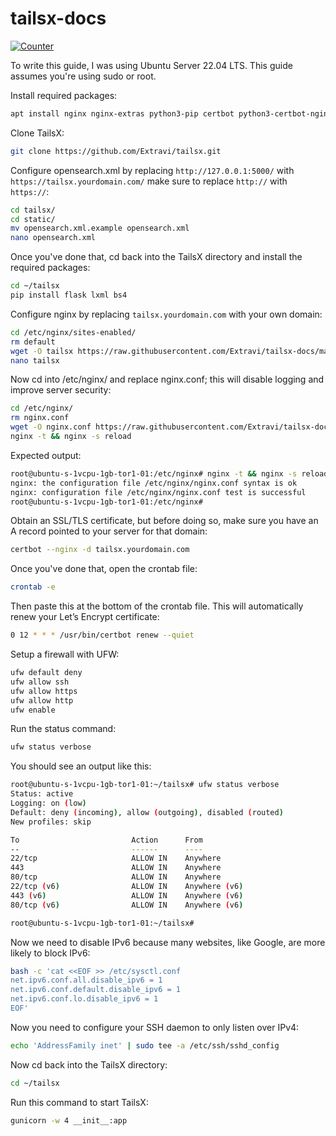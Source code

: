 # tailsx-docs

[![Counter](https://visitor-badge.laobi.icu/badge?page_id=Extravi.tailsxdocs)](https://github.com/Extravi/tailsx-docs)

To write this guide, I was using Ubuntu Server 22.04 LTS. This guide assumes you're using sudo or root.

Install required packages:

```bash
apt install nginx nginx-extras python3-pip certbot python3-certbot-nginx gunicorn
```

Clone TailsX:

```bash
git clone https://github.com/Extravi/tailsx.git
```

Configure opensearch.xml by replacing `http://127.0.0.1:5000/` with `https://tailsx.yourdomain.com/` make sure to replace `http://` with `https://`:

```bash
cd tailsx/
cd static/
mv opensearch.xml.example opensearch.xml
nano opensearch.xml
```

Once you've done that, cd back into the TailsX directory and install the required packages:

```bash
cd ~/tailsx
pip install flask lxml bs4
```

Configure nginx by replacing `tailsx.yourdomain.com` with your own domain:
```bash
cd /etc/nginx/sites-enabled/
rm default
wget -O tailsx https://raw.githubusercontent.com/Extravi/tailsx-docs/main/config/tailsx
nano tailsx
```

Now cd into /etc/nginx/ and replace nginx.conf; this will disable logging and improve server security:
```bash
cd /etc/nginx/
rm nginx.conf
wget -O nginx.conf https://raw.githubusercontent.com/Extravi/tailsx-docs/main/config/nginx.conf
nginx -t && nginx -s reload
```

Expected output: 
```bash
root@ubuntu-s-1vcpu-1gb-tor1-01:/etc/nginx# nginx -t && nginx -s reload
nginx: the configuration file /etc/nginx/nginx.conf syntax is ok
nginx: configuration file /etc/nginx/nginx.conf test is successful
root@ubuntu-s-1vcpu-1gb-tor1-01:/etc/nginx# 
```

Obtain an SSL/TLS certificate, but before doing so, make sure you have an A record pointed to your server for that domain:
```bash
certbot --nginx -d tailsx.yourdomain.com
```

Once you've done that, open the crontab file:
```bash
crontab -e
```

Then paste this at the bottom of the crontab file. This will automatically renew your Let’s Encrypt certificate:
```bash
0 12 * * * /usr/bin/certbot renew --quiet
```

Setup a firewall with UFW:
```bash
ufw default deny
ufw allow ssh
ufw allow https
ufw allow http
ufw enable
```

Run the status command:
```bash
ufw status verbose
```

You should see an output like this:
```bash
root@ubuntu-s-1vcpu-1gb-tor1-01:~/tailsx# ufw status verbose
Status: active
Logging: on (low)
Default: deny (incoming), allow (outgoing), disabled (routed)
New profiles: skip

To                         Action      From
--                         ------      ----
22/tcp                     ALLOW IN    Anywhere                  
443                        ALLOW IN    Anywhere                  
80/tcp                     ALLOW IN    Anywhere                  
22/tcp (v6)                ALLOW IN    Anywhere (v6)             
443 (v6)                   ALLOW IN    Anywhere (v6)             
80/tcp (v6)                ALLOW IN    Anywhere (v6)             

root@ubuntu-s-1vcpu-1gb-tor1-01:~/tailsx# 
```

Now we need to disable IPv6 because many websites, like Google, are more likely to block IPv6:
```bash
bash -c 'cat <<EOF >> /etc/sysctl.conf
net.ipv6.conf.all.disable_ipv6 = 1
net.ipv6.conf.default.disable_ipv6 = 1
net.ipv6.conf.lo.disable_ipv6 = 1
EOF'
```

Now you need to configure your SSH daemon to only listen over IPv4:
```bash
echo 'AddressFamily inet' | sudo tee -a /etc/ssh/sshd_config
```

Now cd back into the TailsX directory:
```bash
cd ~/tailsx
```

Run this command to start TailsX:
```bash
gunicorn -w 4 __init__:app
```
